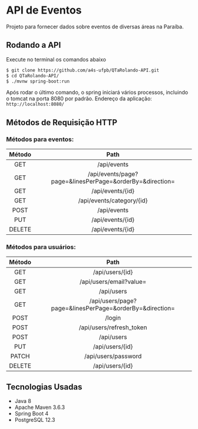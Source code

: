 # API de Eventos

Projeto para fornecer dados sobre eventos de diversas áreas na Paraíba.

## Rodando a API

Execute no terminal os comandos abaixo
```sh
$ git clone https://github.com/a4s-ufpb/QTaRolando-API.git
$ cd QTaRolando-API/
$ ./mvnw spring-boot:run
```
Após rodar o último comando, o spring iniciará vários processos, incluindo o tomcat na porta 8080 por padrão.
Endereço da aplicação: ```http://localhost:8080/```

## Métodos de Requisição HTTP
### Métodos para eventos:
| Método |                Path                |
|:------:|:----------------------------------:|
|   GET  |          /api/events         |
|   GET  |          /api/events/page?page=&linesPerPage=&orderBy=&direction=  
|   GET  |          /api/events/{id}   |
|   GET  |          /api/events/category/{id}   |
|  POST  |           /api/events           |
|   PUT  |          /api/events/{id}          |
| DELETE |              /api/events/{id}             |

### Métodos para usuários:

| Método |                Path                |
|:------:|:----------------------------------:|
|  GET  |          /api/users/{id}         |
|  GET  |          /api/users/email?value=         |
|  GET  |          /api/users         |
|  GET  |          /api/users/page?page=&linesPerPage=&orderBy=&direction=         |
|  POST  |           /login          |
|  POST  |           /api/users/refresh_token         |
|  POST  |           /api/users         |
|  PUT  |          /api/users/{id}          |
| PATCH  |          /api/users/password         |
| DELETE |              /api/users/{id}             |
## Tecnologias Usadas

- Java 8 
- Apache Maven 3.6.3
- Spring Boot 4
- PostgreSQL 12.3


